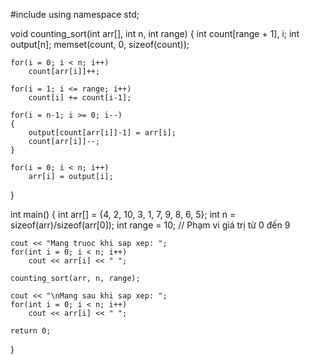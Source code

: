 #include<iostream>
using namespace std;
 
void counting_sort(int arr[], int n, int range)
{
    int count[range + 1], i;
    int output[n];
    memset(count, 0, sizeof(count));
 
    for(i = 0; i < n; i++)
        count[arr[i]]++;
 
    for(i = 1; i <= range; i++)
        count[i] += count[i-1];
 
    for(i = n-1; i >= 0; i--)
    {
        output[count[arr[i]]-1] = arr[i];
        count[arr[i]]--;
    }
 
    for(i = 0; i < n; i++)
        arr[i] = output[i];
}
 
int main()
{
    int arr[] = {4, 2, 10, 3, 1, 7, 9, 8, 6, 5};
    int n = sizeof(arr)/sizeof(arr[0]);
    int range = 10; // Phạm vi giá trị từ 0 đến 9
 
    cout << "Mang truoc khi sap xep: ";
    for(int i = 0; i < n; i++)
        cout << arr[i] << " ";
 
    counting_sort(arr, n, range);
 
    cout << "\nMang sau khi sap xep: ";
    for(int i = 0; i < n; i++)
        cout << arr[i] << " ";
 
    return 0;
}
                          
                          
